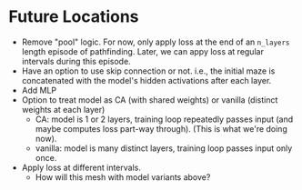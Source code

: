 # Future Locations
- Remove "pool" logic. For now, only apply loss at the end of an `n_layers` length episode of pathfinding. Later, we 
  can appy loss at regular intervals during this episode.
- Have an option to use skip connection or not. i.e., the initial maze is concatenated with the model's hidden activations after each layer.
- Add MLP 
- Option to treat model as CA (with shared weights) or vanilla (distinct weights at each layer)
  - CA: model is 1 or 2 layers, training loop repeatedly passes input (and maybe computes loss part-way through). (This is what we're doing now).
  - vanilla: model is many distinct layers, training loop passes input only once.
- Apply loss at different intervals.
  - How will this mesh with model variants above?